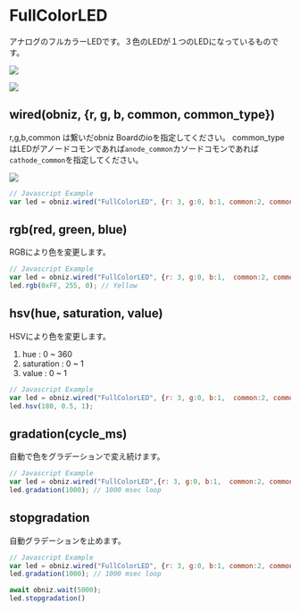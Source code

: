 # FullColorLED

アナログのフルカラーLEDです。３色のLEDが１つのLEDになっているものです。

![](./image.jpg)

![](./animation.gif)


## wired(obniz, {r, g, b, common, common_type})

r,g,b,common は繋いだobniz Boardのioを指定してください。
common_type はLEDがアノードコモンであれば`anode_common`カソードコモンであれば`cathode_common`を指定してください。

![](./wired.png)

```Javascript
// Javascript Example
var led = obniz.wired("FullColorLED", {r: 3, g:0, b:1, common:2, commonType:'anode_common'}); 
```

## rgb(red, green, blue)
RGBにより色を変更します。
```Javascript
// Javascript Example
var led = obniz.wired("FullColorLED", {r: 3, g:0, b:1,  common:2, commonType:'anode_common'}); 
led.rgb(0xFF, 255, 0); // Yellow
```

## hsv(hue, saturation, value)
HSVにより色を変更します。

1. hue : 0 ~ 360
2. saturation : 0 ~ 1
3. value : 0 ~ 1

```Javascript
// Javascript Example
var led = obniz.wired("FullColorLED", {r: 3, g:0, b:1,  common:2, commonType:'anode_common'}); 
led.hsv(180, 0.5, 1);
```


## gradation(cycle_ms)
自動で色をグラデーションで変え続けます。

```Javascript
// Javascript Example
var led = obniz.wired("FullColorLED",{r: 3, g:0, b:1,  common:2, commonType:'anode_common'}); 
led.gradation(1000); // 1000 msec loop
```

## stopgradation
自動グラデーションを止めます。

```Javascript
// Javascript Example
var led = obniz.wired("FullColorLED", {r: 3, g:0, b:1, common:2, commonType:'anode_common'}); 
led.gradation(1000); // 1000 msec loop

await obniz.wait(5000);
led.stopgradation()

```

